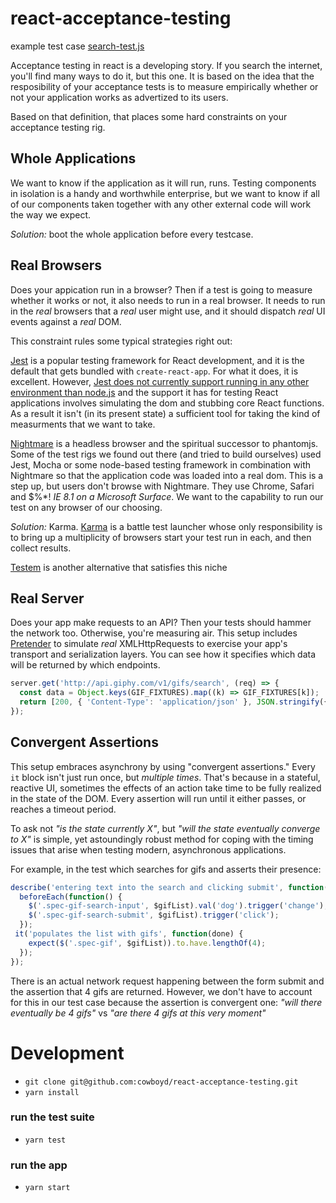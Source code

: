 # react-acceptance-testing

example test case [search-test.js](https://github.com/cowboyd/react-acceptance-testing/blob/master/tests/search-test.js)

Acceptance testing in react is a developing story. If you search the
internet, you'll find many ways to do it, but this one. It is based on
the idea that the resposibility of your acceptance tests is to measure
empirically whether or not your application works as advertized to its
users.

Based on that definition, that places some hard constraints on your
acceptance testing rig.

## Whole Applications

We want to know if the application as it will run, runs. Testing
components in isolation is a handy and worthwhile enterprise, but we want
to know if all of our components taken together with any other
external code will work the way we expect.

*Solution:* boot the whole application before every testcase.


## Real Browsers

Does your appication run in a browser? Then if a test is going to
measure whether it works or not, it also needs to run in a real
browser. It needs to run in the _real_ browsers that a _real_ user
might use, and it should dispatch _real_ UI events against a _real_
DOM.

This constraint rules some typical strategies right out:

[Jest][1] is a popular testing framework for React development, and it is
the default that gets bundled with `create-react-app`. For what it
does, it is excellent.  However,
[Jest does not currently support running in any other environment than node.js][2]
and the support it has for testing React applications involves
simulating the dom and stubbing core React functions. As a result it
isn't (in its present state) a sufficient tool for taking the kind of
measurments that we want to take.

[Nightmare][3] is a headless browser and the spiritual successor to
phantomjs. Some of the test rigs we found out there (and tried to
build ourselves) used Jest, Mocha or some node-based testing framework
in combination with Nightmare so that the application code was loaded
into a real dom. This is a step up, but users don't browse with
Nightmare. They use Chrome, Safari and $%*! _IE 8.1 on a Microsoft
Surface_. We want to the capability to run our test on any browser of
our choosing.

*Solution:* Karma. [Karma][4] is a battle test launcher whose only
responsibility is to bring up a multiplicity of browsers start your
test run in each, and then collect results.

[Testem][5] is another alternative that satisfies this niche

## Real Server

Does your app make requests to an API? Then your tests should hammer
the network too. Otherwise, you're measuring air. This setup includes
[Pretender][6] to simulate _real_ XMLHttpRequests to exercise your
app's transport and serialization layers. You can see how it specifies
which data will be returned by which endpoints.

```JavaScript
server.get('http://api.giphy.com/v1/gifs/search', (req) => {
  const data = Object.keys(GIF_FIXTURES).map((k) => GIF_FIXTURES[k]);
  return [200, { 'Content-Type': 'application/json' }, JSON.stringify({ data })];
});
```

## Convergent Assertions

This setup embraces asynchrony by using "convergent assertions." Every
`it` block isn't just run once, but _multiple times_. That's because
in a stateful, reactive UI, sometimes the effects of an action take
time to be fully realized in the state of the DOM. Every assertion
will run until it either passes, or reaches a timeout period.

To ask not _"is the state currently X"_, but _"will the state
eventually converge to X"_ is simple, yet astoundingly robust method
for coping with the timing issues that arise when testing modern,
asynchronous applications.

For example, in the test which searches for gifs and asserts their
presence:

``` JavaScript
describe('entering text into the search and clicking submit', function() {
  beforeEach(function() {
    $('.spec-gif-search-input', $gifList).val('dog').trigger('change');
    $('.spec-gif-search-submit', $gifList).trigger('click');
  });
 it('populates the list with gifs', function(done) {
    expect($('.spec-gif', $gifList)).to.have.lengthOf(4);
  });
});
```

There is an actual network request happening between the form submit
and the assertion that 4 gifs are returned. However, we don't have to
account for this in our test case because the assertion is convergent
one: _"will there eventually be 4 gifs"_ vs _"are there 4 gifs at this
very moment"_

# Development

- `git clone git@github.com:cowboyd/react-acceptance-testing.git`
- `yarn install`

### run the test suite

- `yarn test`

### run the app

- `yarn start`

[1]: http://facebook.github.io/jest/
[2]: https://github.com/facebook/jest/issues/848
[3]: http://www.nightmarejs.org/
[4]: https://karma-runner.github.io/
[5]: https://github.com/testem/testem
[6]: https://github.com/pretenderjs/pretender
